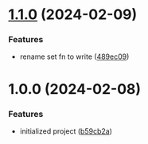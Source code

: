 # [1.1.0](https://github.com/tada5hi/envix/compare/v1.0.0...v1.1.0) (2024-02-09)


### Features

* rename set fn to write ([489ec09](https://github.com/tada5hi/envix/commit/489ec0971d306659d9ccaa5afc81770d0da8a02d))

# 1.0.0 (2024-02-08)


### Features

* initialized project ([b59cb2a](https://github.com/tada5hi/envix/commit/b59cb2abd7f10d430e446db54b2284f68c098df4))
